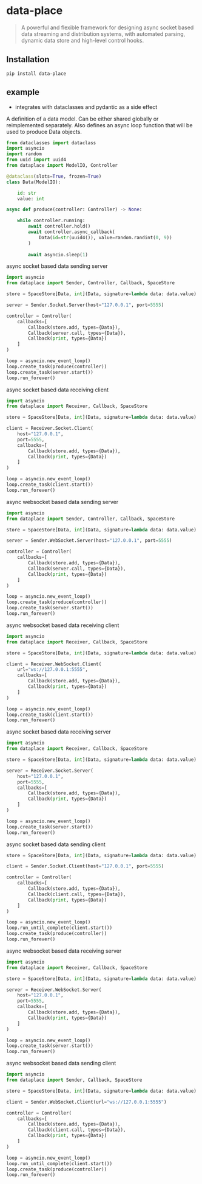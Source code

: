 # data-place

> A powerful and flexible framework for designing async socket based data streaming and distribution systems, with automated parsing, dynamic data store and high-level control hooks.

Installation
-----------
````
pip install data-place
````

example
-----------
* integrates with dataclasses and pydantic as a side effect

A definition of a data model. 
Can be either shared globally or reimplemented separately.
Also defines an async loop function that will be used to produce Data objects.
```python
from dataclasses import dataclass
import asyncio
import random
from uuid import uuid4
from dataplace import ModelIO, Controller

@dataclass(slots=True, frozen=True)
class Data(ModelIO):

    id: str
    value: int

async def produce(controller: Controller) -> None:

    while controller.running:
        await controller.hold()
        await controller.async_callback(
            Data(id=str(uuid4()), value=random.randint(0, 9))
        )
        
        await asyncio.sleep(1)
```

async socket based data sending server
```python
import asyncio
from dataplace import Sender, Controller, Callback, SpaceStore

store = SpaceStore[Data, int](Data, signature=lambda data: data.value)

server = Sender.Socket.Server(host="127.0.0.1", port=5555)

controller = Controller(
    callbacks=[
        Callback(store.add, types={Data}),
        Callback(server.call, types={Data}),
        Callback(print, types={Data})
    ]
)

loop = asyncio.new_event_loop()
loop.create_task(produce(controller))
loop.create_task(server.start())
loop.run_forever()
```

async socket based data receiving client
```python
import asyncio
from dataplace import Receiver, Callback, SpaceStore

store = SpaceStore[Data, int](Data, signature=lambda data: data.value)

client = Receiver.Socket.Client(
    host="127.0.0.1",
    port=5555,
    callbacks=[
        Callback(store.add, types={Data}),
        Callback(print, types={Data})
    ]
)

loop = asyncio.new_event_loop()
loop.create_task(client.start())
loop.run_forever()
```

async websocket based data sending server
```python
import asyncio
from dataplace import Sender, Controller, Callback, SpaceStore

store = SpaceStore[Data, int](Data, signature=lambda data: data.value)

server = Sender.WebSocket.Server(host="127.0.0.1", port=5555)

controller = Controller(
    callbacks=[
        Callback(store.add, types={Data}),
        Callback(server.call, types={Data}),
        Callback(print, types={Data})
    ]
)

loop = asyncio.new_event_loop()
loop.create_task(produce(controller))
loop.create_task(server.start())
loop.run_forever()
```

async websocket based data receiving client
```python
import asyncio
from dataplace import Receiver, Callback, SpaceStore

store = SpaceStore[Data, int](Data, signature=lambda data: data.value)

client = Receiver.WebSocket.Client(
    url="ws://127.0.0.1:5555",
    callbacks=[
        Callback(store.add, types={Data}),
        Callback(print, types={Data})
    ]
)

loop = asyncio.new_event_loop()
loop.create_task(client.start())
loop.run_forever()
```

async socket based data receiving server
```python
import asyncio
from dataplace import Receiver, Callback, SpaceStore

store = SpaceStore[Data, int](Data, signature=lambda data: data.value)

server = Receiver.Socket.Server(
    host="127.0.0.1",
    port=5555,
    callbacks=[
        Callback(store.add, types={Data}),
        Callback(print, types={Data})
    ]
)

loop = asyncio.new_event_loop()
loop.create_task(server.start())
loop.run_forever()
```

async socket based data sending client
```python
store = SpaceStore[Data, int](Data, signature=lambda data: data.value)

client = Sender.Socket.Client(host="127.0.0.1", port=5555)

controller = Controller(
    callbacks=[
        Callback(store.add, types={Data}),
        Callback(client.call, types={Data}),
        Callback(print, types={Data})
    ]
)

loop = asyncio.new_event_loop()
loop.run_until_complete(client.start())
loop.create_task(produce(controller))
loop.run_forever()
```

async websocket based data receiving server
```python
import asyncio
from dataplace import Receiver, Callback, SpaceStore

store = SpaceStore[Data, int](Data, signature=lambda data: data.value)

server = Receiver.WebSocket.Server(
    host="127.0.0.1",
    port=5555,
    callbacks=[
        Callback(store.add, types={Data}),
        Callback(print, types={Data})
    ]
)

loop = asyncio.new_event_loop()
loop.create_task(server.start())
loop.run_forever()
```

async websocket based data sending client
```python
import asyncio
from dataplace import Sender, Callback, SpaceStore

store = SpaceStore[Data, int](Data, signature=lambda data: data.value)

client = Sender.WebSocket.Client(url="ws://127.0.0.1:5555")

controller = Controller(
    callbacks=[
        Callback(store.add, types={Data}),
        Callback(client.call, types={Data}),
        Callback(print, types={Data})
    ]
)

loop = asyncio.new_event_loop()
loop.run_until_complete(client.start())
loop.create_task(produce(controller))
loop.run_forever()
```